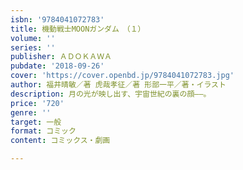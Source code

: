 ```yaml
---
isbn: '9784041072783'
title: 機動戦士MOONガンダム　（１）
volume: ''
series: ''
publisher: ＡＤＯＫＡＷＡ
pubdate: '2018-09-26'
cover: 'https://cover.openbd.jp/9784041072783.jpg'
author: 福井晴敏／著 虎哉孝征／著 形部一平／著・イラスト
description: 月の光が映し出す、宇宙世紀の裏の顔――。
price: '720'
genre: ''
target: 一般
format: コミック
content: コミックス・劇画

---
```

